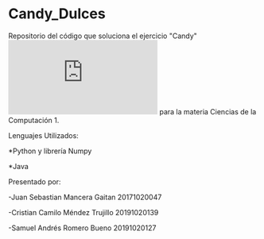 # Candy_Dulces
Repositorio del código que soluciona el ejercicio "Candy" ![ver_ejercicio](https://github.com/Sebastian-MG/Candy_Dulces/blob/main/Candy.pdf) para la materia Ciencias de la Computación 1.

Lenguajes Utilizados: 

*Python y librería Numpy

*Java

Presentado por:

-Juan Sebastian Mancera Gaitan 20171020047

-Cristian Camilo Méndez Trujillo 20191020139

-Samuel Andrés Romero Bueno 20191020127

